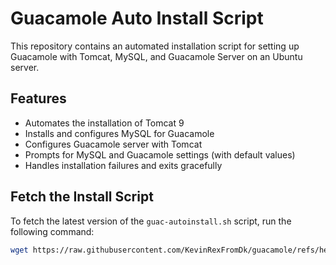 # Guacamole Auto Install Script

This repository contains an automated installation script for setting up Guacamole with Tomcat, MySQL, and Guacamole Server on an Ubuntu server.

## Features

- Automates the installation of Tomcat 9
- Installs and configures MySQL for Guacamole
- Configures Guacamole server with Tomcat
- Prompts for MySQL and Guacamole settings (with default values)
- Handles installation failures and exits gracefully

## Fetch the Install Script

To fetch the latest version of the `guac-autoinstall.sh` script, run the following command:

```bash
wget https://raw.githubusercontent.com/KevinRexFromDk/guacamole/refs/heads/main/guac-autoinstall.sh -O guac-autoinstall.sh
